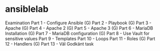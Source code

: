 # ansiblelab
Examination
Part 1 - Configure Ansible (G)
Part 2 - Playbook (G)
Part 3 - Apache (G)
Part 4 - Apache 2 (G)
Part 5 - Apache 3 (G)
Part 6 - MariaDB Installation (G)
Part 7 - MariaDB configuration (G)
Part 8 - Use Vault for sensitive values
Part 9 - Templates
Part 10 - Loops
Part 11 - Roles (G)
Part 12 - Handlers (G)
Part 13 - Väl Godkänt task
